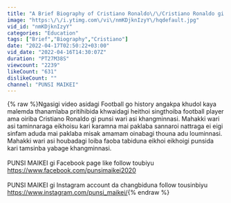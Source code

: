 ```yaml
---
title: "A Brief Biography of Cristiano Ronaldo\/\/Cristiano Ronaldo gi samlappa punsi wari khangminnasi\/\/"
image: "https:\/\/i.ytimg.com\/vi\/nmKDjknIzyY\/hqdefault.jpg"
vid_id: "nmKDjknIzyY"
categories: "Education"
tags: ["Brief","Biography","Cristiano"]
date: "2022-04-17T02:50:22+03:00"
vid_date: "2022-04-16T14:30:07Z"
duration: "PT27M38S"
viewcount: "2239"
likeCount: "631"
dislikeCount: ""
channel: "PUNSI MAIKEI"
---
```

{% raw %}Ngasigi video asidagi Football go history angakpa khudol kaya malemda thanamlaba pritihibida khwaidagi heithoi singthoiba football player ama oiriba Cristiano Ronaldo gi punsi wari asi khangminnasi. Mahakki wari asi taminnaraga eikhoisu kari karamna mai paklaba sannaroi nattraga ei eigi sinfam aduda mai paklaba misak amamam oinabagi thouna adu louminnasi. Mahakki wari asi houbadagi loiba faoba tabiduna eikhoi eikhoigi punsida kari tamsinba yabage khangminnasi.<br /><br />PUNSI MAIKEI gi Facebook page like follow toubiyu<br /><a rel="nofollow" target="blank" href="https://www.facebook.com/punsimaikei2020">https://www.facebook.com/punsimaikei2020</a><br /><br />PUNSI MAIKEI gi Instagram account da changbiduna follow tousinbiyu<br /><a rel="nofollow" target="blank" href="https://www.instagram.com/punsi_maikei/">https://www.instagram.com/punsi_maikei/</a>{% endraw %}
